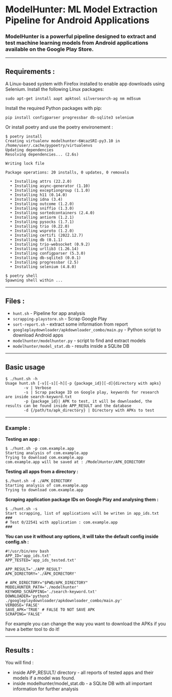 # ModelHunter: ML Model Extraction Pipeline for Android Applications

### ModelHunter is a powerful pipeline designed to extract and test machine learning models from Android applications available on the Google Play Store.

---
## Requirements : 

A Linux-based system with Firefox installed to enable app downloads using Selenium.
Install the following Linux packages:

```console
sudo apt-get install aapt apktool silversearch-ag nm md5sum
```

Install the required Python packages with pip:
```
pip install configparser progressbar db-sqlite3 selenium
```

Or install poetry and use the poetry environement : 
```console
$ poetry install
Creating virtualenv modelhunter-6WcazSRI-py3.10 in /home/user/.cache/pypoetry/virtualenvs
Updating dependencies
Resolving dependencies... (2.6s)

Writing lock file

Package operations: 20 installs, 0 updates, 0 removals

  • Installing attrs (22.2.0)
  • Installing async-generator (1.10)
  • Installing exceptiongroup (1.1.0)
  • Installing h11 (0.14.0)
  • Installing idna (3.4)
  • Installing outcome (1.2.0)
  • Installing sniffio (1.3.0)
  • Installing sortedcontainers (2.4.0)
  • Installing antiorm (1.2.1)
  • Installing pysocks (1.7.1)
  • Installing trio (0.22.0)
  • Installing wsproto (1.2.0)
  • Installing certifi (2022.12.7)
  • Installing db (0.1.1)
  • Installing trio-websocket (0.9.2)
  • Installing urllib3 (1.26.14)
  • Installing configparser (5.3.0)
  • Installing db-sqlite3 (0.0.1)
  • Installing progressbar (2.5)
  • Installing selenium (4.8.0)

$ poetry shell 
Spawning shell within ...

```

---
## Files : 

- `hunt.sh` - Pipeline for app analysis
- `scrapping-playstore.sh` - Scrap Google Play 
- `sort-report.sh` - extract some information from report
- `googleplaydownloader/apkdownloader_combo/main.py` -  Python script to download Android apps
- `modelhunter/modelhunter.py` - script to find and extract models 
- `modelhunter/model_stat.db` - results inside a SQLite DB 




---
## Basic usage

```console
$ ./hunt.sh -h
Usage hunt.sh [-v][-s][-h][-p {package_id}][-d]{directory with apks}
		-v | Verbose
		-s | Scrap package ID on Google play, keywords for research are inside search-keyword.txt
		-p {package_id}| APK to test, it will be downloaded, the results can be found inside APP_RESULT and the database
		-d {/path/to/apk_directory} | Directory with APKs to test 
```

--- 

### Example : 

**Testing an app :**

```console
$ ./hunt.sh -p com.example.app
Starting analysis of com.example.app
Trying to download com.example.app
com.example.app will be saved at : /ModelHunter/APK_DIRECTORY
```

**Testing all apps from a directory :**

```console
$./hunt.sh -d ./APK_DIRECTORY
Starting analysis of com.example.app
Trying to download com.example.app
```


**Scraping application package IDs on Google Play and analysing them :**

```
$ ./hunt.sh -s
Start scrapping, list of applications will be writen in app_ids.txt
###
# Test 0/22541 with application : com.example.app
###
```



**You can use it without any options, it will take the default config inside config.sh :**
```
#!/usr/bin/env bash
APP_ID='app_ids.txt'
APP_TESTED='app_ids_tested.txt'

APP_RESULT='./APP_RESULT'
APK_DIRECTORY='./APK_DIRECTORY'

# APK_DIRECTORY="$PWD/APK_DIRECTORY"
MODELHUNTER_PATH='./modelhunter'
KEYWORD_SCRAPPING='./search-keyword.txt'
DOWNLOADER='python3 ./googleplaydownloader/apkdownloader_combo/main.py'
VERBOSE='FALSE'
SAVE_APK='TRUE' # FALSE TO NOT SAVE APK
SCRAPING='FALSE'
```

For example you can change the way you want to download the APKs if you have a better tool to do it!

---

## Results : 
You will find : 
- inside APP_RESULT/ directory - all reports of tested apps and their models if a model was found.
- inside modelhunter/model_stat.db - a SQLite DB with all important information for further analysis 
